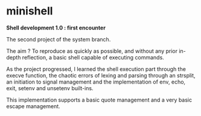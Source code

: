 # minishell
<b>Shell development 1.0 : first encounter</b>

The second project of the system branch.

The aim ? To reproduce as quickly as possible, and without any prior in-depth reflection, a basic shell capable of executing commands.

As the project progressed, I learned the shell execution part through the execve function, the chaotic errors of lexing and parsing through an strsplit, an initiation to signal management and the implementation of env, echo, exit, setenv and unsetenv built-ins.

This implementation supports a basic quote management and a very basic escape management.
